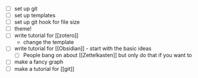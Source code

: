 
- [ ] set up git
- [ ] set up templates
- [ ] set up git hook for file size
- [ ] theme!
- [ ] write tutorial for [[zotero]]
	- change the template
- [ ] write tutorial for [[Obsidian]] - start with the basic ideas
	- [ ] People bang on about [[Zettelkasten]] but only do that if you want to
- [ ] make a fancy graph
- [ ] make a tutorial for [[git]]
